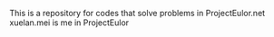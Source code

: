 This is a repository for codes that solve problems in ProjectEulor.net
xuelan.mei is me in ProjectEulor

